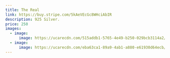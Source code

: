 ```yaml
---
title: The Real
link: https://buy.stripe.com/5kAeVEcGc8WHciAbIR
description: 925 Silver.
price: 250
images:
  - image:
      image: https://ucarecdn.com/515addb1-5765-4e49-b250-029bcb3114a2/VALERIE_CRAWFORD_009.jpg
  - image:
      image: https://ucarecdn.com/eba63ca1-89a9-4ab1-a880-e61930d64ecb/VALERIE_CRAWFORD_012.jpg
---
```


